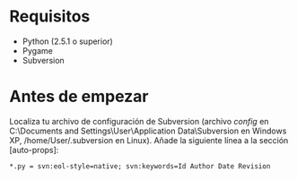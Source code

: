 # Requisitos #

  * Python (2.5.1 o superior)
  * Pygame
  * Subversion


# Antes de empezar #

Localiza tu archivo de configuración de Subversion (archivo _config_ en C:\Documents and Settings\User\Application Data\Subversion en Windows XP, /home/User/.subversion en Linux). Añade la siguiente línea a la sección [auto-props]:
```
*.py = svn:eol-style=native; svn:keywords=Id Author Date Revision
```